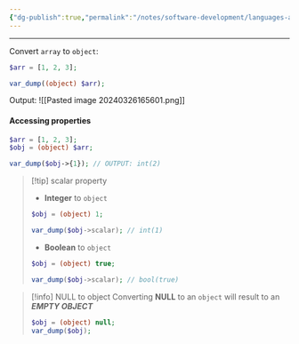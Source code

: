 ```yaml
---
{"dg-publish":true,"permalink":"/notes/software-development/languages-and-frameworks/web-development/backend/php/02-object-oriented-programming-oop/01-classes-and-objects/06-object-casting/","tags":["programming","php","webdevelopment","backend","OOP"],"created":"2025-07-13T15:24:51.547+08:00"}
---
```



---

Convert `array` to `object`:

```php
$arr = [1, 2, 3];

var_dump((object) $arr);
```

Output:
![[Pasted image 20240326165601.png]]

#### Accessing properties

```php
$arr = [1, 2, 3];
$obj = (object) $arr;

var_dump($obj->{1}); // OUTPUT: int(2)
```

> [!tip] scalar property
>
> - **Integer** to `object`
>
> ```php
> $obj = (object) 1;
>
> var_dump($obj->scalar); // int(1)
> ```
>
> - **Boolean** to `object`
>
> ```php
> $obj = (object) true;
>
> var_dump($obj->scalar); // bool(true)
> ```

> [!info] NULL to object
> Converting **NULL** to an `object` will result to an **_EMPTY OBJECT_**
>
> ```php
> $obj = (object) null;
> var_dump($obj);
> ```
